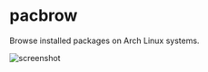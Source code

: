 # pacbrow

Browse installed packages on Arch Linux systems.

![screenshot](https://github.com/maxgmr/pacbrow/pictures/screenshot.png?raw=true)
